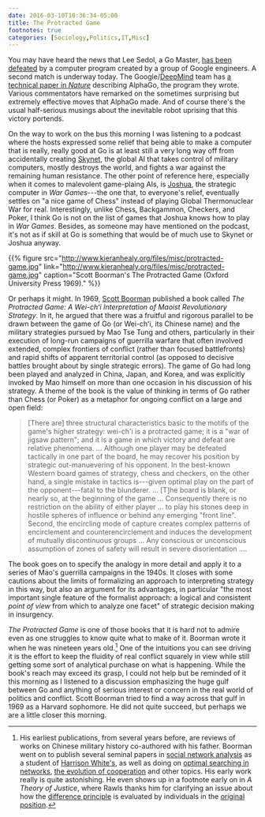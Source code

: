 ```yaml
---
date: 2016-03-10T10:36:34-05:00
title: The Protracted Game
footnotes: true
categories: [Sociology,Politics,IT,Misc]
---
```




You may have heard the news that Lee Sedol, a Go Master, [has been defeated](http://www.nytimes.com/2016/03/10/world/asia/google-alphago-lee-se-dol.html) by a computer program created by a group of Google engineers. A second match is underway today.  The Google/[DeepMind](http://deepmind.com) team has [a technical paper in *Nature*](http://www.nature.com/nature/journal/v529/n7587/full/nature16961.html) describing AlphaGo, the program they wrote. Various commentators have remarked on the sometimes surprising but extremely effective moves that AlphaGo made. And of course there's the usual half-serious musings about the inevitable robot uprising that this victory portends. 

On the way to work on the bus this morning I was listening to a podcast where the hosts expressed some relief that being able to make a computer that is really, really good at Go is at least still a very long way off from accidentally creating  <a href="https://en.wikipedia.org/wiki/Skynet_(Terminator)">Skynet</a>, the global AI that takes control of military computers, mostly destroys the world, and fights a war against the remaining human resistance. The other point of reference here, especially when it comes to malevolent game-plaing AIs, is  [Joshua](https://en.wikipedia.org/wiki/WarGames), the strategic computer in *War Games*---the one that, to everyone's relief, eventually settles on "a nice game of Chess" instead of playing Global Thermonuclear War for real. Interestingly, unlike Chess, Backgammon, Checkers, and Poker, I think Go is not on the list of games that Joshua knows how to play in *War Games*. Besides, as someone may have mentioned on the podcast, it's not as if skill at Go is something that would be of much use to Skynet or Joshua anyway. 

{{% figure src="http://www.kieranhealy.org/files/misc/protracted-game.jpg" link="http://www.kieranhealy.org/files/misc/protracted-game.jpg" caption="Scott Boorman's The Protracted Game (Oxford University Press 1969)." %}}

Or perhaps it might. In 1969, [Scott Boorman](http://sociology.yale.edu/people/scott-boorman) published a book called *The Protracted Game: A Wei-chʻi Interpretation of Maoist Revolutionary Strategy*. In it, he argued that there was a fruitful and rigorous parallel to be drawn between the game of Go (or Wei-chʻi, its Chinese name) and the military strategies pursued by Mao Tse Tung and others, particularly in their execution of long-run campaigns of guerrilla warfare that often involved extended, complex frontiers of conflict (rather than focused battlefronts) and rapid shifts of apparent territorial control (as opposed to decisive battles brought about by single strategic errors). The game of Go had long been played and analyzed in China, Japan, and Korea, and was explicitly invoked by Mao himself on more than one occasion in his discussion of his strategy. A theme of the book is the value of thinking in terms of Go rather than Chess (or Poker) as a metaphor for ongoing conflict on a large and open field: 

> [There are] three structural characteristics basic to the motifs of the game's higher strategy: wei-ch'i is a protracted game; it is a "war of jigsaw pattern"; and it is a game in which victory and defeat are relative phenomena.  ... Although one player may be defeated tactically in one part of the board, he may recover his position by strategic out-manuevering of his opponent. In the best-known Western board games of strategy, chess and checkers, on the other hand, a single mistake in tactics is---given optimal play on the part of the opponent---fatal to the blunderer. ... [T]he board is blank, or nearly so, at the beginning of the game ... Consequently there is no restriction on the ability of either player ... to play his stones deep in hostile spheres of influence or behind any emerging "front line". Second, the encircling mode of capture creates complex patterns of encirclement and counterencirclement and induces the development of mutually discontinuous groups ... Any conscious or unconscious assumption of zones of safety will result in severe disorientation ....

The book goes on to specify the analogy in more detail and apply it to a series of Mao's guerrilla campaigns in the 1940s. It closes with some cautions about the limits of formalizing an approach to interpreting strategy in this way, but also an argument for its advantages, in particular "the most important single feature of the formalist approach: a logical and consistent *point of view* from which to analyze one facet" of strategic decision making in insurgency.

*The Protracted Game* is one of those books that it is hard not to admire even as one struggles to know quite what to make of it. Boorman wrote it when he was nineteen years old.[^boorman] One of the intuitions you can see driving it is the effort to keep  the fluidity of real conflict squarely in view while still getting some sort of analytical purchase on what is happening. While the book's reach may exceed its grasp, I could not help but be reminded of it this morning as I listened to a discussion emphasizing the huge gulf between Go and anything of serious interest or concern in the real world of politics and conflict. Scott Boorman tried to find a way across that gulf in 1969 as a Harvard sophomore. He did not quite succeed, but perhaps we are a little closer this morning.

[^boorman]: His earliest publications, from several years before, are reviews of works on Chinese military history co-authored with his father. Boorman went on to publish several seminal papers in [social network analysis](http://www.jstor.org/stable/2777596?seq=1#page_scan_tab_contents) as a student of [Harrison White's](https://en.wikipedia.org/wiki/Harrison_White), as well as doing on  [optimal searching in networks](http://econpapers.repec.org/article/rjebellje/v_3a6_3ay_3a1975_3ai_3aspring_3ap_3a216-249.htm), [the evolution of cooperation](http://www.ncbi.nlm.nih.gov/pmc/articles/PMC433212/) and other topics. His early work really is quite astonishing. He even shows up in a footnote early on in *A Theory of Justice*, where Rawls thanks him for clarifying an issue about how the [difference principle](https://en.wikipedia.org/wiki/Justice_as_Fairness#Difference_Principle) is evaluated by individuals in the [original position](https://en.wikipedia.org/wiki/Original_position).

